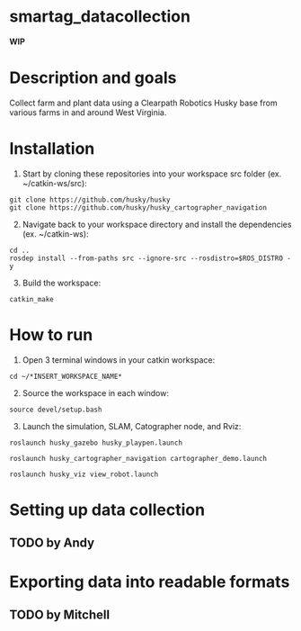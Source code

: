 # smartag_datacollection

**WIP**

# Description and goals
  Collect farm and plant data using a Clearpath Robotics Husky base from various farms in and around West Virginia.
  
# Installation
1. Start by cloning these repositories into your workspace src folder (ex. ~/catkin-ws/src):
```
git clone https://github.com/husky/husky
git clone https://github.com/husky/husky_cartographer_navigation
```
2. Navigate back to your workspace directory and install the dependencies (ex. ~/catkin-ws):
```
cd ..
rosdep install --from-paths src --ignore-src --rosdistro=$ROS_DISTRO -y
```
3. Build the workspace:
```
catkin_make
```
# How to run
1. Open 3 terminal windows in your catkin workspace:
```
cd ~/*INSERT_WORKSPACE_NAME*
```
2. Source the workspace in each window:
```
source devel/setup.bash
```
3. Launch the simulation, SLAM, Catographer node, and Rviz:
```
roslaunch husky_gazebo husky_playpen.launch

roslaunch husky_cartographer_navigation cartographer_demo.launch

roslaunch husky_viz view_robot.launch
```

# Setting up data collection
## TODO by Andy

# Exporting data into readable formats
## TODO by Mitchell
  

